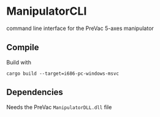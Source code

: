 # ManipulatorCLI
command line interface for the PreVac 5-axes manipulator

## Compile

Build with
```
cargo build --target=i686-pc-windows-msvc
```

## Dependencies

Needs the PreVac `ManipulatorDLL.dll` file
